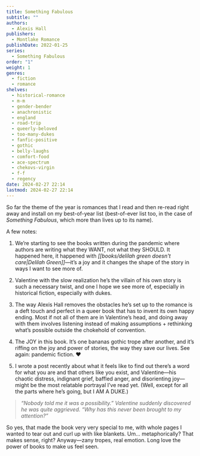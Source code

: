 ```yaml
---
title: Something Fabulous
subtitle: ""
authors:
  - Alexis Hall
publishers:
  - Montlake Romance
publishDate: 2022-01-25
series:
  - Something Fabulous
order: "1"
weight: 1
genres:
  - fiction
  - romance
shelves:
  - historical-romance
  - m-m
  - gender-bender
  - anachronistic
  - england
  - road-trip
  - queerly-beloved
  - too-many-dukes
  - fanfic-positive
  - gothic
  - belly-laughs
  - comfort-food
  - ace-spectrum
  - chekovs-virgin
  - f-f
  - regency
date: 2024-02-27 22:14
lastmod: 2024-02-27 22:14
---
```

So far the theme of the year is romances that I read and then re-read right away and install on my best-of-year list (best-of-ever list too, in the case of *Something Fabulous*, which more than lives up to its name).

A few notes:  

1. We’re starting to see the books written during the pandemic where authors are writing what they WANT, not what they SHOULD. It happened here, it happened with *[[books/delilah green doesn't care|Delilah Green]]*—it’s a joy and it changes the shape of the story in ways I want to see more of. 

2. Valentine with the slow realization he’s the villain of his own story is such a necessary twist, and one I hope we see more of, especially in historical fiction, especially with dukes.

3. The way Alexis Hall removes the obstacles he’s set up to the romance is a deft touch and perfect in a queer book that has to invent its own happy ending. Most if not all of them are in Valentine’s head, and doing away with them involves listening instead of making assumptions + rethinking what’s possible outside the chokehold of convention.

4. The JOY in this book. It’s one bananas gothic trope after another, and it’s riffing on the joy and power of stories, the way they save our lives. See again: pandemic fiction. ♥️

5. I wrote a post recently about what it feels like to find out there’s a word for what you are and that others like you exist, and Valentine—his chaotic distress, indignant grief, baffled anger, and disorienting joy—might be the most relatable portrayal I’ve read yet. (Well, except for all the parts where he’s going, but I AM A DUKE.)

> _“Nobody told me it was a possibility.” Valentine suddenly discovered he was quite aggrieved. “Why has this never been brought to my attention?”_ 

So yes, that made the book very very special to me, with whole pages I wanted to tear out and curl up with like blankets. Um... metaphorically? That makes sense, right? Anyway—zany tropes, real emotion. Long love the power of books to make us feel seen.